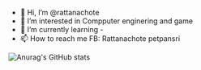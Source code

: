 - 👋 Hi, I’m @rattanachote
- 👀 I’m interested in Compputer enginering and game
- 🌱 I’m currently learning -
- 📫 How to reach me FB: Rattanachote petpansri





![Anurag's GitHub stats](https://github-readme-stats.vercel.app/api?username=rattanachote&show_icons=true&theme=radical)
<picture>
<source 
  srcset="https://github-readme-stats.vercel.app/api?username=anuraghazra&show_icons=true&theme=dark"
  media="(prefers-color-scheme: dark)"
/>
